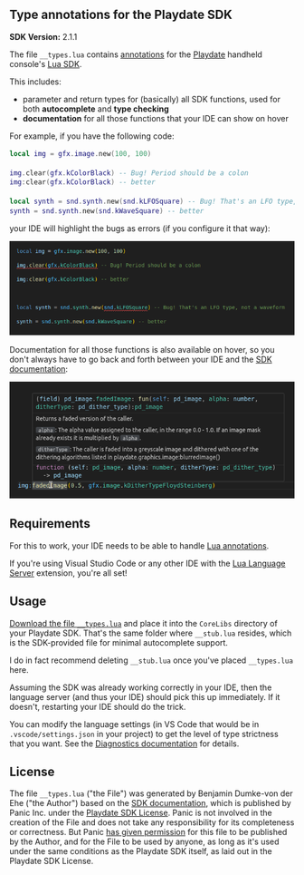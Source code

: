 ## Type annotations for the Playdate SDK

**SDK Version:** 2.1.1

The file `__types.lua` contains [annotations](https://github.com/LuaLS/lua-language-server/wiki/Annotations)
for the [Playdate](https://play.date/) handheld console's [Lua SDK](https://play.date/dev/).

This includes:

- parameter and return types for (basically) all SDK functions, used for both **autocomplete** and **type checking**
- **documentation** for all those functions that your IDE can show on hover

For example, if you have the following code:

```lua
local img = gfx.image.new(100, 100)

img.clear(gfx.kColorBlack) -- Bug! Period should be a colon
img:clear(gfx.kColorBlack) -- better

local synth = snd.synth.new(snd.kLFOSquare) -- Bug! That's an LFO type, not a waveform
synth = snd.synth.new(snd.kWaveSquare) -- better
```

your IDE will highlight the bugs as errors (if you configure it that way):

![screenshot of the above code in Visual Studio Code, where the two bugs are highlighted with red underlines](img/screenshot1.png)

Documentation for all those functions is also available on hover, so you don't always have to go
back and forth between your IDE and the [SDK documentation](https://sdk.play.date/):

![screenshot of Visual Studio Code showing documentation for image.fadedImage() on hover](img/screenshot2.png)

## Requirements

For this to work, your IDE needs to be able to handle [Lua annotations](https://luals.github.io/wiki/annotations/).

If you're using Visual Studio Code or any other IDE with the [Lua Language Server](https://luals.github.io/) extension, you're all set!

## Usage

[Download the file `__types.lua`](https://raw.githubusercontent.com/balpha/playdate-types/main/__types.lua) and place it into
the `CoreLibs` directory of your Playdate SDK. That's the same folder where `__stub.lua` resides, which is the SDK-provided
file for minimal autocomplete support.

I do in fact recommend deleting `__stub.lua` once you've placed `__types.lua` here.

Assuming the SDK was already working correctly in your IDE, then the language server (and thus your IDE) should pick this up immediately.
If it doesn't, restarting your IDE should do the trick.

You can modify the language settings (in VS Code that would be in `.vscode/settings.json` in your project) to get the level of
type strictness that you want. See the [Diagnostics documentation](https://luals.github.io/wiki/diagnostics/) for details.

## License

The file `__types.lua` ("the File") was generated by Benjamin Dumke-von der Ehe ("the Author") based on the
[SDK documentation](https://sdk.play.date/), which is published by Panic Inc. under the
[Playdate SDK License](https://play.date/dev/sdk-license/). Panic is not involved in the creation of the
File and does not take any responsibility for its completeness or correctness. But Panic
[has given permission](https://devforum.play.date/t/need-panics-permission-to-share-a-lua-type-annotation-file-for-the-sdk/12165/28)
for this file to be published by the Author, and for the File to be used by anyone, as long as it's used under
the same conditions as the Playdate SDK itself, as laid out in the Playdate SDK License.
